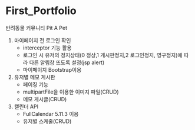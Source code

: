 # First_Portfolio
반려동물 커뮤니티 Pit A Pet


1. 마이페이지 전 로그인 확인
    - interceptor 기능 활용
    - 로그인 시 유저의 정지상태(0 정상,1 게시판정지,2 로그인정지, 영구정지)에 따라 다른 알림창 뜨도록 설정(jsp alert)
    - 마이페이지 Bootstrap이용
2. 유저별 메모 게시판
    - 페이징 기능
    - multipartFile을 이용한 이미지 파일(CRUD)
    - 메모 게시글(CRUD)
3. 캘린더 API
    - FullCalendar 5.11.3 이용
    - 유저별 스케줄(CRUD)
    
